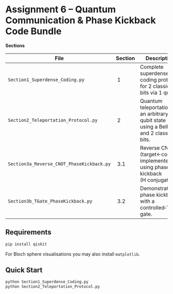 # Assignment 6 – Quantum Communication & Phase Kickback Code Bundle

**Sections**

| File | Section | Description |
|------|---------|-------------|
| `Section1_Superdense_Coding.py` | 1 | Complete superdense‐coding protocol for 2 classical bits via 1 qubit. |
| `Section2_Teleportation_Protocol.py` | 2 | Quantum teleportation of an arbitrary qubit state using a Bell pair and 2 classical bits. |
| `Section3a_Reverse_CNOT_PhaseKickback.py` | 3.1 | Reverse CNOT (target←control) implemented using phase‐kickback (H conjugation). |
| `Section3b_TGate_PhaseKickback.py` | 3.2 | Demonstrates phase kickback with a controlled‑T gate. |

## Requirements

```bash
pip install qiskit
```

For Bloch sphere visualisations you may also install `matplotlib`.

## Quick Start

```bash
python Section1_Superdense_Coding.py
python Section2_Teleportation_Protocol.py
```
